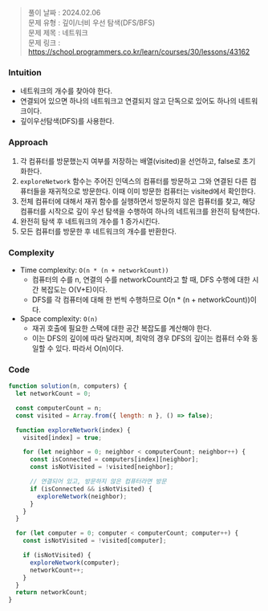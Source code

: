 > 풀이 날짜 : 2024.02.06  
> 문제 유형 : 깊이/너비 우선 탐색(DFS/BFS)  
> 문제 제목 : 네트워크  
> 문제 링크 : https://school.programmers.co.kr/learn/courses/30/lessons/43162

### Intuition

- 네트워크의 개수를 찾아야 한다.
- 연결되어 있으면 하나의 네트워크고 연결되지 않고 단독으로 있어도 하나의 네트워크이다.
- 깊이우선탐색(DFS)를 사용한다.

### Approach

1. 각 컴퓨터를 방문했는지 여부를 저장하는 배열(visited)을 선언하고, false로 초기화한다.
2. `exploreNetwork` 함수는 주어진 인덱스의 컴퓨터를 방문하고 그와 연결된 다른 컴퓨터들을 재귀적으로 방문한다. 이때 이미 방문한 컴퓨터는 visited에서 확인한다.
3. 전체 컴퓨터에 대해서 재귀 함수를 실행하면서 방문하지 않은 컴퓨터를 찾고, 해당 컴퓨터를 시작으로 깊이 우선 탐색을 수행하여 하나의 네트워크를 완전히 탐색한다.
4. 완전히 탐색 후 네트워크의 개수를 1 증가시킨다.
5. 모든 컴퓨터를 방문한 후 네트워크의 개수를 반환한다.

### Complexity

- Time complexity: `O(n * (n + networkCount))`
  - 컴퓨터의 수를 n, 연결의 수를 networkCount라고 할 때, DFS 수행에 대한 시간 복잡도는 O(V+E)이다.
  - DFS를 각 컴퓨터에 대해 한 번씩 수행하므로 O(n \* (n + networkCount))이다.
- Space complexity: `O(n)`
  - 재귀 호출에 필요한 스택에 대한 공간 복잡도를 계산해야 한다.
  - 이는 DFS의 깊이에 따라 달라지며, 최악의 경우 DFS의 깊이는 컴퓨터 수와 동일할 수 있다. 따라서 O(n)이다.

### Code

```js
function solution(n, computers) {
  let networkCount = 0;

  const computerCount = n;
  const visited = Array.from({ length: n }, () => false);

  function exploreNetwork(index) {
    visited[index] = true;

    for (let neighbor = 0; neighbor < computerCount; neighbor++) {
      const isConnected = computers[index][neighbor];
      const isNotVisited = !visited[neighbor];

      // 연결되어 있고, 방문하지 않은 컴퓨터라면 방문
      if (isConnected && isNotVisited) {
        exploreNetwork(neighbor);
      }
    }
  }

  for (let computer = 0; computer < computerCount; computer++) {
    const isNotVisited = !visited[computer];

    if (isNotVisited) {
      exploreNetwork(computer);
      networkCount++;
    }
  }
  return networkCount;
}
```
